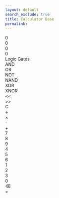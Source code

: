 ```yaml
---
layout: default
search_exclude: true
title: Calculator Base
permalink: 
---
```


<link rel="stylesheet" href="CalculatorStyle.css">

<div class="mouse-follower"></div>
<div class="calculator-container">
    <div class="calculator-outputs">
      <div class="calculator-output" id="binary">0</div>
      <div class="calculator-output" id="octal">0</div>
      <div class="calculator-output" id="output">0</div>
      <div class="calculator-output" id="hexadecimal">0</div>
    </div>
    <div class="calculator-switch">Logic Gates</div>
    <div class="calculator-gates">
      <div class="calculator-gate" id="AND">AND</div>
      <div class="calculator-gate" id="OR">OR</div>
      <div class="calculator-gate" id="NOT">NOT</div>
      <div class="calculator-gate" id="NAND">NAND</div>
      <div class="calculator-gate" id="XOR">XOR</div>
      <div class="calculator-gate" id="XNOR">XNOR</div>
    </div>
    <div class="calculator-bit-shifts">
      <div class="calculator-bit-shift" id="left"><<</div>
      <div class="calculator-bit-shift" id="right">>></div>
    </div>
    <div class="calculator-clear">C</div>
    <div class="calculator-operations">
      <div class="calculator-operation" id="division">÷</div>
      <div class="calculator-operation" id="multiplication">×</div>
      <div class="calculator-operation" id="subtraction">-</div>
      <div class="calculator-operation" id="addition">+</div>
    </div>
    <div class="calculator-numbers">
      <div class="calculator-number">7</div>
      <div class="calculator-number">8</div>
      <div class="calculator-number">9</div>
      <div class="calculator-number">4</div>
      <div class="calculator-number">5</div>
      <div class="calculator-number">6</div>
      <div class="calculator-number">1</div>
      <div class="calculator-number">2</div>
      <div class="calculator-number">3</div>
      <div class="calculator-number">0</div>
    </div>
    <div class="calculator-backspace">⌫</div>
    <div class="calculator-equals">=</div>
</div>

<script src="scripts/logic_gates.js"></script>

<script>
  var firstNumber = null;
  var operator = null;
  var nextReady = true;

  const output = document.getElementById("output");
  const binaryOutput = document.getElementById("binary");
  const hexadecimalOutput = document.getElementById("hexadecimal");
  const octalOutput = document.getElementById("octal");

  const numbers = document.querySelectorAll(".calculator-number");
  const operations = document.querySelectorAll(".calculator-operation");
  const clear = document.querySelectorAll(".calculator-clear");
  const equals = document.querySelector(".calculator-equals");
  const backspace = document.querySelector(".calculator-backspace");

  const toggleSwitch = document.querySelector(".calculator-switch");
  const gates = document.querySelectorAll(".calculator-gate");

  const bitSwitch = document.querySelectorAll(".calculator-bit-shift");
  
  var ANDgate = document.getElementById("AND");
  var ORgate = document.getElementById("OR");
  var NOTgate = document.getElementById("NOT");
  var NANDgate = document.getElementById("NAND");
  var XORgate = document.getElementById("XOR");
  var XNORgate = document.getElementById("XNOR");

  numbers.forEach(button => {
    button.addEventListener("click", function() {
      if (nextReady == true) {
          output.innerHTML = button.textContent;
          binaryOutput.innerHTML = parseInt(output.innerHTML).toString(2);
          hexadecimalOutput.innerHTML = parseInt(output.innerHTML).toString(16);
          octalOutput.innerHTML = parseInt(output.innerHTML).toString(8);
          if (button.textContent != "0") {
              nextReady = false;
          }
      } else {
          output.innerHTML = output.innerHTML + button.textContent;
          binaryOutput.innerHTML = parseInt(output.innerHTML).toString(2);
          hexadecimalOutput.innerHTML = parseInt(output.innerHTML).toString(16);
          octalOutput.innerHTML = parseInt(output.innerHTML).toString(8);
      }
    });
  });

  operations.forEach(button => {
    button.addEventListener("click", function() {
      firstNumber = parseInt(output.innerHTML);
      nextReady = true;
      operator = button.textContent;
    });
  });
  
  function calculate (first, second) {
    let result = 0;
    switch (operator) {
      case "+":
        result = first + second;
        break;
      case "-":
        result = (result = first - second) < 0 ? 0 : result;
        break;
      case "×":
        result = first * second;
        break;
      case "÷":
        result = first / second;
        break;
      case "AND":
        result = first & second;
        break;
      case "OR":
        result = first | second;
        break;
      case "NAND":
        result = notGate(first & second);
        break;
      case "NOR":
        result = notGate(first | second);
        break;
      case "XOR":
        result = first ^ second;
        break;
      case "XNOR":
        result = notGate(first ^ second);
        break;
      case ">>":
        result = first >> second;
        break;
      case "<<":
        result = first << second;
        break;
      default: 
        break;
    }
    return Math.floor(result);
  }

/*
// Binary conversion function
  function decimalToBinary(decimalNumber) {
      return (decimalNumber >>> 0).toString(2);
  }

  // Decimal conversion function
  function convertToDecimal() {
      let binaryInput = output.innerHTML;
      let decimalResult = parseInt(binaryInput, 2);
      output.innerHTML = decimalResult;
  }

  // Hexadecimal conversion function
  function convertToHexadecimal() {
      let decimalInput = parseFloat(output.innerHTML);
      let hexadecimalResult = decimalInput.toString(16).toUpperCase();
      output.innerHTML = hexadecimalResult;
  }

  // Octal conversion function
  function convertToOctal() {
      let decimalInput = parseFloat(output.innerHTML);
      let octalResult = decimalInput.toString(8);
      output.innerHTML = octalResult;
  }

  // Binary button listener
  document.getElementById('binButton').addEventListener('click', function () {
      let decimalInput = parseFloat(output.innerHTML);
      let binaryResult = decimalToBinary(decimalInput);
      output.innerHTML = binaryResult;
  });

  // Decimal button listener
  document.getElementById('decButton').addEventListener('click', function () {
      convertToDecimal();
  });

  // Hexadecimal button listener
  document.getElementById('hexButton').addEventListener('click', function () {
      convertToHexadecimal();
  });

  // Octal button listener
  document.getElementById('octButton').addEventListener('click', function () {
      convertToOctal();
  });
  */

  toggleSwitch.addEventListener("click", function() {
    if(toggleSwitch.textContent == "Hexadecimal") {
      toggleSwitch.textContent = "Logic Gates";
      ANDgate.textContent = "AND";
      ORgate.textContent = "OR";
      NOTgate.textContent = "NOT";
      NANDgate.textContent = "NAND";
      XORgate.textContent = "XOR";
      XNORgate.textContent = "XNOR";
    } else {
      toggleSwitch.textContent = "Hexadecimal";
      ANDgate.textContent = "A";
      ORgate.textContent = "B";
      NOTgate.textContent = "C";
      NANDgate.textContent = "D";
      XORgate.textContent = "E";
      XNORgate.textContent = "F";
    }
  });

  gates.forEach(button => {
    button.addEventListener("click", function() {
      if (button.textContent == "NOT") {
        output.innerHTML = notGate(parseInt(output.innerHTML))
        binaryOutput.innerHTML = parseInt(output.innerHTML).toString(2);
        hexadecimalOutput.innerHTML = parseInt(output.innerHTML).toString(16);
        octalOutput.innerHTML = parseInt(output.innerHTML).toString(8);
        nextReady = true;
        operator = null;
        firstNumber = null;
        return;
      }
      firstNumber = parseInt(output.innerHTML);
      nextReady = true;
      operator = button.textContent;
    });
  });

  bitSwitch.forEach(button => {
    button.addEventListener("click", function() {
      firstNumber = parseInt(output.innerHTML);
      nextReady = true;
      operator = button.textContent;     
    });
  });

  function notGate (num) {
    num = num.toString(2);
    var result = "";
    for (let i = 0; i < num.length; i++) {
      if (num[i] == "0") {
        result += "1";
      } else {
        result += "0";
      }
    }
    return parseInt(result, 2);
  }

  operations.forEach(button => {
    button.addEventListener("click", function() {
      firstNumber = parseInt(output.innerHTML);
      nextReady = true;
      operator = button.textContent;
    });
  });

  equals.addEventListener("click", function() {
    if (firstNumber){
      firstNumber = calculate(firstNumber, parseInt(output.innerHTML));
      output.innerHTML = firstNumber.toString();
      binaryOutput.innerHTML = parseInt(output.innerHTML).toString(2);
      hexadecimalOutput.innerHTML = parseInt(output.innerHTML).toString(16);
      octalOutput.innerHTML = parseInt(output.innerHTML).toString(8);
      nextReady = true;
      operator = null;
      firstNumber = null;
      return;
    }
  });

  clear.forEach(button => {
    button.addEventListener("click", function() {
      firstNumber = null;
      output.innerHTML = "0";
      binaryOutput.innerHTML = "0";
      hexadecimalOutput.innerHTML = "0";
      octalOutput.innerHTML = "0";
      nextReady = true;
    });
  });

  backspace.addEventListener("click", function() {
    if (output.innerHTML.length > 1) {
      output.innerHTML = output.innerHTML.slice(0, -1);
      binaryOutput.innerHTML = parseInt(output.innerHTML).toString(2);
      hexadecimalOutput.innerHTML = parseInt(output.innerHTML).toString(16);
      octalOutput.innerHTML = parseInt(output.innerHTML).toString(8);
    } else {
      output.innerHTML = "0";
      binaryOutput.innerHTML = "0";
      hexadecimalOutput.innerHTML = "0";
      octalOutput.innerHTML = "0";
      nextReady = true;
    }
  });
</script>
